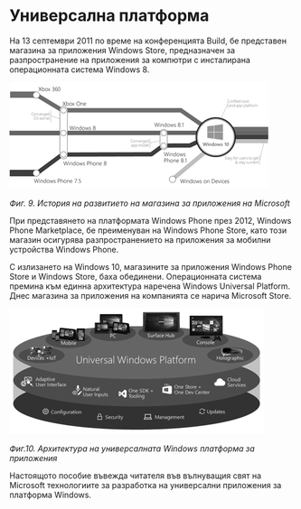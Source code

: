 # Универсална платформа

На 13 септември 2011 по време на конференцията Build, бе представен магазина за приложения Windows Store, предназначен за разпространение на приложения за компютри с инсталирана операционната система Windows 8.

![](/chapter1/09.png)

_Фиг. 9. История на развитието на магазина за приложения на Microsoft_

При представянето на платформата Windows Phone през 2012, Windows Phone Marketplace, бе преименуван на Windows Phone Store, като този магазин осигурява разпространението на приложения за мобилни устройства Windows Phone.

С излизането на Windows 10, магазините за приложения Windows Phone Store и Windows Store, баха обединени. Операционната система премина към единна архитектура наречена Windows Universal Platform. Днес магазина за приложения на компанията се нарича Microsoft Store.

![](/chapter1/10.png)

_Фиг.10. Архитектура на универсалната Windows платформа за приложения_

Настоящото пособие въвежда читателя във вълнуващия свят на Microsoft технологиите за разработка на универсални приложения за платформа Windows.

